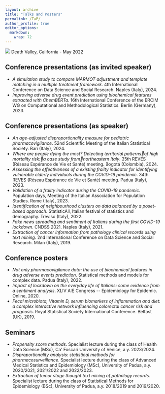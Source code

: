 ```yaml
---
layout: archive
title: "Talks and Posters"
permalink: /TaP/
author_profile: true
editor_options: 
  markdown: 
    wrap: 72
---
```


<img src="/images/deathvalley.jpeg"/> Death Valley, California - May
2022

## Conference presentations (as invited speaker)

-   *A simulation study to compare MARMOT adjustment and template
    matching in a multiple treatment framework*. 4th International
    Conference on Data Science and Social Research. Naples (Italy),
    2024.
-   *Improving adverse drug event prediction using biochemical features
    extracted with ChemBERTa*. 16th International Conference of the
    ERCIM WG on Computational and Methodological Statistics. Berlin
    (Germany), 2023.

## Conference presentations (as speaker)

-   *An age-adjusted disproportionality measure for pediatric
    pharmacovigilance*. 52nd Scientific Meeting of the Italian
    Statistical Society. Bari (Italy), 2024.
-   *Where are people dying the most? Detecting territorial patternsof
    high mortality risk:a case study fromnortheastern Italy*. 35th REVES
    (Réseau Espérance de Vie et Santé) meeting. Bogotá (Colombia), 2024.
-   *Assessing the effectiveness of a existing frailty indicator for
    identifying vulnerable elderly individuals during the COVID-19
    pandemic*. 34th REVES (Réseau Espérance de Vie et Santé) meeting.
    Padua (Italy), 2023.
-   *Validation of a frailty indicator during the COVID-19 pandemic*.
    Population days, Meeting of the Italian Association for Population
    Studies. Rome (Italy), 2023.
-   *Identification of neighbourhood clusters on data balanced by a
    poset-based approach*. StatisticAll, Italian festival of statistics
    and demography. Treviso (Italy), 2022.
-   *Fake news spreading and sentiment of Italians during the first
    COVID-19 lockdown*. CNDSS 2021. Naples (Italy), 2021.
-   *Extraction of cancer information from pathology clinical records
    using text mining*. 2nd International Conference on Data Science and
    Social Research. Milan (Italy), 2019.

## Conference posters

-   *Not only pharmacovigilance data: the use of biochemical features in
    drug adverse events prediction*. Statistical methods and models for
    complex data. Padua (Italy), 2022.
-   *Impact of lockdown on the everyday life of Italians: some evidence
    from a sentiment analysis*. XLIV AIE Congress -- Epidemiology for
    Epidemic. Online, 2020.
-   *Fecal microbiota, Vitamin D, serum biomarkers of inflammation and
    diet: a complex interactive network influencing colorectal cancer
    risk and prognosis*. Royal Statistical Society International
    Conference. Belfast (UK), 2019.

## Seminars

-   *Propensity score methods*. Specialist lecture during the class of
    Health Data Science (MSc), Ca' Foscari University of Venice, a.y.
    2023/2024.
-   *Disproportionality analysis: statistical methods for
    pharmacosurveillance*. Specialist lecture during the class of
    Advanced Medical Statistics and Epidemiology (MSc), University of
    Padua, a.y. 2020/2021, 2021/2022 and 2022/2023.
-   *Extraction of tumor stage thought text mining of pathology
    records*. Specialist lecture during the class of Statistical Methods
    for Epidemiology (BSc), University of Padua, a.y. 2018/2019 and
    2019/2020.
